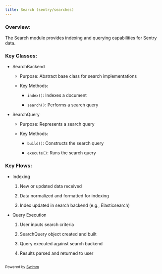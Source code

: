 ```yaml
---
title: Search (sentry/searches)
---
```

### Overview:&nbsp;

The Search module provides indexing and querying capabilities for Sentry data.

### Key Classes:

- SearchBackend

  - Purpose: Abstract base class for search implementations

  - Key Methods:

    - `index()`: Indexes a document

    - `search()`: Performs a search query

- SearchQuery

  - Purpose: Represents a search query

  - Key Methods:

    - `build()`: Constructs the search query

    - `execute()`: Runs the search query

### Key Flows:

- Indexing

  1. New or updated data received

  2. Data normalized and formatted for indexing

  3. Index updated in search backend (e.g., Elasticsearch)

- Query Execution

  1. User inputs search criteria

  2. SearchQuery object created and built

  3. Query executed against search backend

  4. Results parsed and returned to user

##

<SwmMeta version="3.0.0" repo-id="Z2l0aHViJTNBJTNBc2VudHJ5LWNsYXVkZSUzQSUzQXNodWp1dXU=" repo-name="sentry-claude"><sup>Powered by [Swimm](https://app.swimm.io/)</sup></SwmMeta>
